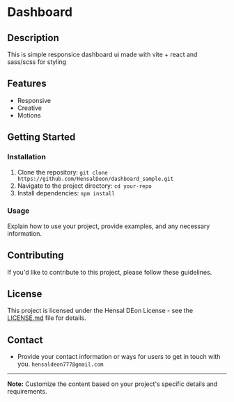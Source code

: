 # Dashboard

## Description

This is simple responsice dashboard ui made with vite + react and sass/scss for styling

## Features

-   Responsive
-   Creative
-   Motions

## Getting Started

### Installation

1. Clone the repository: `git clone https://github.com/HensalDeon/dashboard_sample.git`
2. Navigate to the project directory: `cd your-repo`
3. Install dependencies: `npm install`

### Usage

Explain how to use your project, provide examples, and any necessary information.

## Contributing

If you'd like to contribute to this project, please follow these guidelines.

## License

This project is licensed under the Hensal DEon License - see the [LICENSE.md](LICENSE.md) file for details.

## Contact

-   Provide your contact information or ways for users to get in touch with you.
    `hensaldeon777@gmail.com`

---

**Note:** Customize the content based on your project's specific details and requirements.
